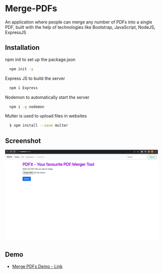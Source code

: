 
# Merge-PDFs

An application where people can merge any number of PDFs into a single PDF, built with the help of technologies like Bootstrap, JavaScript, NodeJS, ExpressJS

## Installation

npm init to set up the package.json

```bash
  npm init -y
```

Express JS to build the server

```bash
  npm i Express
```

Nodemon to automatically start the server

```bash
  npm i -g nodemon 
```

Multer is used to upload files in websites

```bash
  $ npm install --save multer
```

    
## Screenshot

![App Screenshot](https://github.com/Abbeer-Lal-Debb/Merge-PDFs/blob/main/Merge%20PDFs%20Front%20Page.jpg)


## Demo

- [Merge PDFs Demo - Link](https://vimeo.com/880615301?share=copy)
